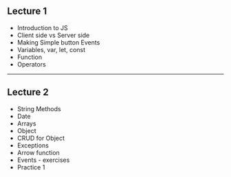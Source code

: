 ## Lecture 1

- Introduction to JS
- Client side vs Server side
- Making Simple button Events
- Variables, var, let, const
- Function
- Operators

---

## Lecture 2

- String Methods
- Date
- Arrays
- Object
- CRUD for Object
- Exceptions
- Arrow function
- Events - exercises 
- Practice 1